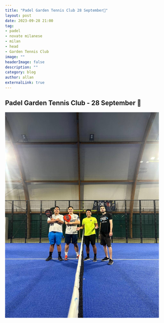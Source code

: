 ```yaml
---
title: "Padel Garden Tennis Club 28 September🎾"
layout: post
date: 2023-09-28 21:00
tag: 
- padel
- novate milanese
- milan
- head
- Garden Tennis Club 
image: ""
headerImage: false
description: ""
category: blog
author: allan
externalLink: true
---
```


## Padel Garden Tennis Club - 28 September 🎾  

<div>
    <img class="image" src="https://github.com/Allan-Nava/Allan-Nava.github.io/blob/master/assets/images/padel-novate-2023-09-28.jpg?raw=true" alt="Padel Garden Tennis Club " />
</div>
